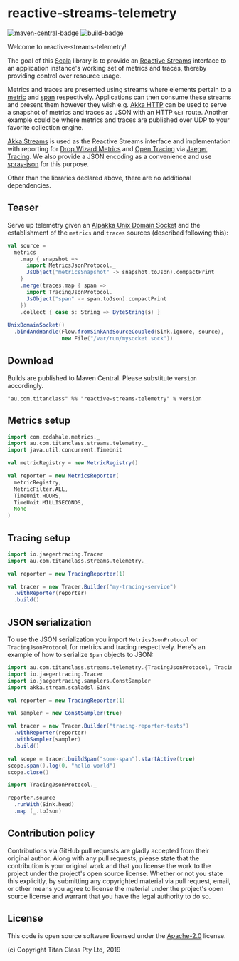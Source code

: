 # reactive-streams-telemetry #

[![maven-central-badge][]][maven-central] [![build-badge][]][build]

[maven-central]:         https://search.maven.org/#search%7Cga%7C1%7Creactive-streams-telemetry
[maven-central-badge]:   https://maven-badges.herokuapp.com/maven-central/au.com.titanclass/reactive-streams-telemetry_2.12/badge.svg
[build]:                 https://circleci.com/gh/titanclass/reactive-streams-telemetry
[build-badge]:           https://circleci.com/gh/titanclass/reactive-streams-telemetry.svg?style=shield

Welcome to reactive-streams-telemetry!

The goal of this [Scala](https://www.scala-lang.org/) library is to provide an [Reactive Streams](http://www.reactive-streams.org/) interface to 
an application instance's working set of metrics and traces, thereby providing control over resource usage. 

Metrics and traces are presented using streams where elements pertain to a [metric](https://metrics.dropwizard.io/3.1.0/manual/core/)
and [span](https://opentracing.io/docs/overview/spans/) respectively. 
Applications can then consume these streams and present them 
however they wish e.g. [Akka HTTP](https://doc.akka.io/docs/akka-http/current/) can be used to serve a snapshot of metrics and traces as JSON
with an HTTP `GET` route. Another example could be where metrics and traces are published
over UDP to your favorite collection engine. 

[Akka Streams](https://doc.akka.io/docs/akka/2.5/stream/)
is used as the Reactive Streams interface and implementation 
with reporting for [Drop Wizard Metrics](https://metrics.dropwizard.io/4.0.0/) and
[Open Tracing](https://opentracing.io/) via [Jaeger Tracing](https://www.jaegertracing.io/). 
We also provide a JSON encoding as a convenience and use [spray-json](https://github.com/spray/spray-json) 
for this purpose.

Other than the libraries declared above, there are no additional dependencies.

## Teaser

Serve up telemetry given an [Alpakka Unix Domain Socket](https://doc.akka.io/docs/alpakka/current/unix-domain-socket.html) 
and the establishment of the `metrics` and `traces` sources (described following this):

```scala
val source =
  metrics
    .map { snapshot =>
      import MetricsJsonProtocol._
      JsObject("metricsSnapshot" -> snapshot.toJson).compactPrint
    }
    .merge(traces.map { span =>
      import TracingJsonProtocol._
      JsObject("span" -> span.toJson).compactPrint
    })
    .collect { case s: String => ByteString(s) }
    
UnixDomainSocket()
  .bindAndHandle(Flow.fromSinkAndSourceCoupled(Sink.ignore, source),
                 new File("/var/run/mysocket.sock"))
```

## Download

Builds are published to Maven Central. Please substitute `version` accordingly.

```
"au.com.titanclass" %% "reactive-streams-telemetry" % version
```

## Metrics setup

```scala
import com.codahale.metrics._
import au.com.titanclass.streams.telemetry._
import java.util.concurrent.TimeUnit

val metricRegistry = new MetricRegistry()

val reporter = new MetricsReporter(
  metricRegistry,
  MetricFilter.ALL,
  TimeUnit.HOURS,
  TimeUnit.MILLISECONDS,
  None
)
```

## Tracing setup

```scala
import io.jaegertracing.Tracer
import au.com.titanclass.streams.telemetry._

val reporter = new TracingReporter(1)

val tracer = new Tracer.Builder("my-tracing-service")
  .withReporter(reporter)
  .build()
```

## JSON serialization

To use the JSON serialization you import `MetricsJsonProtocol` or `TracingJsonProtocol` for metrics
and tracing respectively. Here's an example of how to serialize `Span` objects to JSON:

```scala
import au.com.titanclass.streams.telemetry.{TracingJsonProtocol, TracingReporter}
import io.jaegertracing.Tracer
import io.jaegertracing.samplers.ConstSampler
import akka.stream.scaladsl.Sink

val reporter = new TracingReporter(1)

val sampler = new ConstSampler(true)

val tracer = new Tracer.Builder("tracing-reporter-tests")
  .withReporter(reporter)
  .withSampler(sampler)
  .build()

val scope = tracer.buildSpan("some-span").startActive(true)
scope.span().log(0, "hello-world")
scope.close()

import TracingJsonProtocol._

reporter.source
  .runWith(Sink.head)
  .map (_.toJson)
```

## Contribution policy ##

Contributions via GitHub pull requests are gladly accepted from their original author. Along with
any pull requests, please state that the contribution is your original work and that you license
the work to the project under the project's open source license. Whether or not you state this
explicitly, by submitting any copyrighted material via pull request, email, or other means you
agree to license the material under the project's open source license and warrant that you have the
legal authority to do so.

## License ##

This code is open source software licensed under the
[Apache-2.0](http://www.apache.org/licenses/LICENSE-2.0) license.

(c) Copyright Titan Class Pty Ltd, 2019